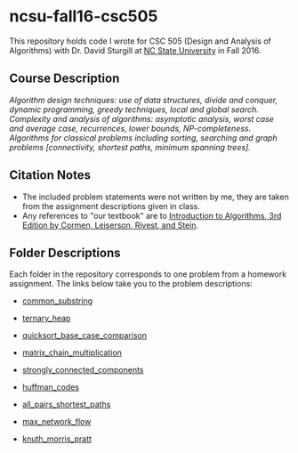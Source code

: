 # ncsu-fall16-csc505

This repository holds code I wrote for CSC 505 (Design and Analysis of Algorithms) with Dr. David Sturgill at [NC State University](https://ncsu.edu) in Fall 2016.

## Course Description

_Algorithm design techniques: use of data structures, divide and conquer, dynamic programming, greedy techniques, local and global search. Complexity and analysis of algorithms: asymptotic analysis, worst case and average case, recurrences, lower bounds, NP-completeness. Algorithms for classical problems including sorting, searching and graph problems [connectivity, shortest paths, minimum spanning trees]._

## Citation Notes

* The included problem statements were not written by me, they are taken from the assignment descriptions given in class.
* Any references to "our textbook" are to [Introduction to Algorithms, 3rd Edition by Cormen, Leiserson, Rivest, and Stein](https://mitpress.mit.edu/books/introduction-algorithms).

## Folder Descriptions

Each folder in the repository corresponds to one problem from a homework assignment. The links below take you to the problem descriptions:

* [common_substring](https://github.com/dixoncrews/ncsu-fall16-csc505/blob/master/common_substring/common.md)

* [ternary_heap](https://github.com/dixoncrews/ncsu-fall16-csc505/blob/master/ternary_heap/heap3.md)

* [quicksort_base_case_comparison](https://github.com/dixoncrews/ncsu-fall16-csc505/blob/master/quicksort_base_case_comparison/qsort.md)

* [matrix_chain_multiplication](https://github.com/dixoncrews/ncsu-fall16-csc505/blob/master/matrix_chain_multiplication/mult.md)

* [strongly_connected_components](https://github.com/dixoncrews/ncsu-fall16-csc505/blob/master/strongly_connected_components/dependency.md)

* [huffman_codes](https://github.com/dixoncrews/ncsu-fall16-csc505/blob/master/huffman_codes/huffman.md)

* [all_pairs_shortest_paths](https://github.com/dixoncrews/ncsu-fall16-csc505/blob/master/all_pairs_shortest_paths/allpairs.md)

* [max_network_flow](https://github.com/dixoncrews/ncsu-fall16-csc505/blob/master/max_network_flow/maxflow.md)

* [knuth_morris_pratt](https://github.com/dixoncrews/ncsu-fall16-csc505/blob/master/knuth_morris_pratt/kmp.md) 